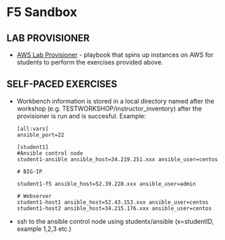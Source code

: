 # F5 Sandbox

## LAB PROVISIONER
 - [AWS Lab Provisioner](provisioner) - playbook that spins up instances on AWS for students to perform the exercises provided above.

## SELF-PACED EXERCISES
 - Workbench information is stored in a local directory named after the workshop (e.g. TESTWORKSHOP/instructor_inventory) after the provisioner is run and is succesful. Example:
   ```
   [all:vars]
   ansible_port=22

   [student1]
   #Ansible control node
   student1-ansible ansible_host=34.219.251.xxx ansible_user=centos
   
   # BIG-IP
   
   student1-f5 ansible_host=52.39.228.xxx ansible_user=admin
   
   # Webserver
   student1-host1 ansible_host=52.43.153.xxx ansible_user=centos
   student1-host2 ansible_host=34.215.176.xxx ansible_user=centos
   ```
   
 - ssh to the ansible control node using studentx/ansible (x=studentID, example 1,2,3 etc.)
